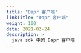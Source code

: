 ```yaml
---
title: "Dapr 客户端"
linkTitle: "Dapr 客户端"
weight: 100
date: 2021-02-24
description: >
  java sdk 中的 Dapr 客户端
---
```




